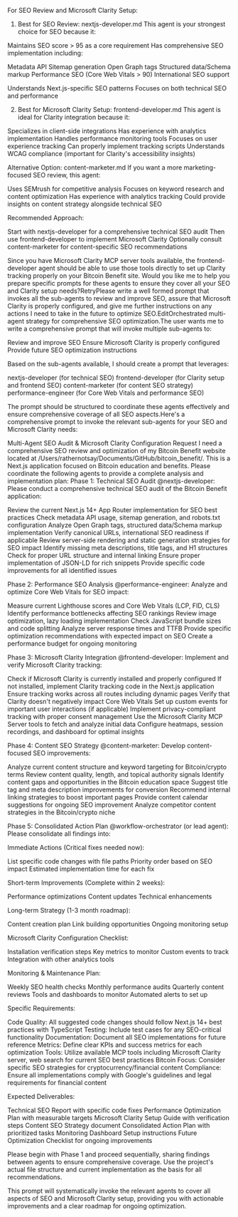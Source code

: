 For SEO Review and Microsoft Clarity Setup:
1. Best for SEO Review: nextjs-developer.md
This agent is your strongest choice for SEO because it:

Maintains SEO score > 95 as a core requirement
Has comprehensive SEO implementation including:

Metadata API
Sitemap generation
Open Graph tags
Structured data/Schema markup
Performance SEO (Core Web Vitals > 90)
International SEO support


Understands Next.js-specific SEO patterns
Focuses on both technical SEO and performance

2. Best for Microsoft Clarity Setup: frontend-developer.md
This agent is ideal for Clarity integration because it:

Specializes in client-side integrations
Has experience with analytics implementation
Handles performance monitoring tools
Focuses on user experience tracking
Can properly implement tracking scripts
Understands WCAG compliance (important for Clarity's accessibility insights)

Alternative Option: content-marketer.md
If you want a more marketing-focused SEO review, this agent:

Uses SEMrush for competitive analysis
Focuses on keyword research and content optimization
Has experience with analytics tracking
Could provide insights on content strategy alongside technical SEO

Recommended Approach:

Start with nextjs-developer for a comprehensive technical SEO audit
Then use frontend-developer to implement Microsoft Clarity
Optionally consult content-marketer for content-specific SEO recommendations

Since you have Microsoft Clarity MCP server tools available, the frontend-developer agent should be able to use those tools directly to set up Clarity tracking properly on your Bitcoin Benefit site.
Would you like me to help you prepare specific prompts for these agents to ensure they cover all your SEO and Clarity setup needs?RetryPlease write a well formed prompt that invokes all the sub-agents to review and improve SEO, assure that Microsoft Clarity is properly configured, and give me further instructions on any actions I need to take in the future to optimize SEO.EditOrchestrated multi-agent strategy for comprehensive SEO optimization.The user wants me to write a comprehensive prompt that will invoke multiple sub-agents to:

Review and improve SEO
Ensure Microsoft Clarity is properly configured
Provide future SEO optimization instructions

Based on the sub-agents available, I should create a prompt that leverages:

nextjs-developer (for technical SEO)
frontend-developer (for Clarity setup and frontend SEO)
content-marketer (for content SEO strategy)
performance-engineer (for Core Web Vitals and performance SEO)

The prompt should be structured to coordinate these agents effectively and ensure comprehensive coverage of all SEO aspects.Here's a comprehensive prompt to invoke the relevant sub-agents for your SEO and Microsoft Clarity needs:

Multi-Agent SEO Audit & Microsoft Clarity Configuration Request
I need a comprehensive SEO review and optimization of my Bitcoin Benefit website located at /Users/rathernotsay/Documents/GitHub/bitcoin_benefit/. This is a Next.js application focused on Bitcoin education and benefits. Please coordinate the following agents to provide a complete analysis and implementation plan:
Phase 1: Technical SEO Audit
@nextjs-developer: Please conduct a comprehensive technical SEO audit of the Bitcoin Benefit application:

Review the current Next.js 14+ App Router implementation for SEO best practices
Check metadata API usage, sitemap generation, and robots.txt configuration
Analyze Open Graph tags, structured data/Schema markup implementation
Verify canonical URLs, international SEO readiness if applicable
Review server-side rendering and static generation strategies for SEO impact
Identify missing meta descriptions, title tags, and H1 structures
Check for proper URL structure and internal linking
Ensure proper implementation of JSON-LD for rich snippets
Provide specific code improvements for all identified issues

Phase 2: Performance SEO Analysis
@performance-engineer: Analyze and optimize Core Web Vitals for SEO impact:

Measure current Lighthouse scores and Core Web Vitals (LCP, FID, CLS)
Identify performance bottlenecks affecting SEO rankings
Review image optimization, lazy loading implementation
Check JavaScript bundle sizes and code splitting
Analyze server response times and TTFB
Provide specific optimization recommendations with expected impact on SEO
Create a performance budget for ongoing monitoring

Phase 3: Microsoft Clarity Integration
@frontend-developer: Implement and verify Microsoft Clarity tracking:

Check if Microsoft Clarity is currently installed and properly configured
If not installed, implement Clarity tracking code in the Next.js application
Ensure tracking works across all routes including dynamic pages
Verify that Clarity doesn't negatively impact Core Web Vitals
Set up custom events for important user interactions (if applicable)
Implement privacy-compliant tracking with proper consent management
Use the Microsoft Clarity MCP Server tools to fetch and analyze initial data
Configure heatmaps, session recordings, and dashboard for optimal insights

Phase 4: Content SEO Strategy
@content-marketer: Develop content-focused SEO improvements:

Analyze current content structure and keyword targeting for Bitcoin/crypto terms
Review content quality, length, and topical authority signals
Identify content gaps and opportunities in the Bitcoin education space
Suggest title tag and meta description improvements for conversion
Recommend internal linking strategies to boost important pages
Provide content calendar suggestions for ongoing SEO improvement
Analyze competitor content strategies in the Bitcoin/crypto niche

Phase 5: Consolidated Action Plan
@workflow-orchestrator (or lead agent): Please consolidate all findings into:

Immediate Actions (Critical fixes needed now):

List specific code changes with file paths
Priority order based on SEO impact
Estimated implementation time for each fix


Short-term Improvements (Complete within 2 weeks):

Performance optimizations
Content updates
Technical enhancements


Long-term Strategy (1-3 month roadmap):

Content creation plan
Link building opportunities
Ongoing monitoring setup


Microsoft Clarity Configuration Checklist:

Installation verification steps
Key metrics to monitor
Custom events to track
Integration with other analytics tools


Monitoring & Maintenance Plan:

Weekly SEO health checks
Monthly performance audits
Quarterly content reviews
Tools and dashboards to monitor
Automated alerts to set up



Specific Requirements:

Code Quality: All suggested code changes should follow Next.js 14+ best practices with TypeScript
Testing: Include test cases for any SEO-critical functionality
Documentation: Document all SEO implementations for future reference
Metrics: Define clear KPIs and success metrics for each optimization
Tools: Utilize available MCP tools including Microsoft Clarity server, web search for current SEO best practices
Bitcoin Focus: Consider specific SEO strategies for cryptocurrency/financial content
Compliance: Ensure all implementations comply with Google's guidelines and legal requirements for financial content

Expected Deliverables:

Technical SEO Report with specific code fixes
Performance Optimization Plan with measurable targets
Microsoft Clarity Setup Guide with verification steps
Content SEO Strategy document
Consolidated Action Plan with prioritized tasks
Monitoring Dashboard Setup instructions
Future Optimization Checklist for ongoing improvements

Please begin with Phase 1 and proceed sequentially, sharing findings between agents to ensure comprehensive coverage. Use the project's actual file structure and current implementation as the basis for all recommendations.

This prompt will systematically invoke the relevant agents to cover all aspects of SEO and Microsoft Clarity setup, providing you with actionable improvements and a clear roadmap for ongoing optimization.